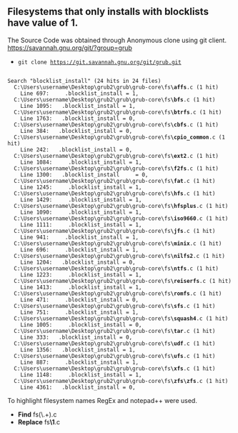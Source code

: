 

## Filesystems that only installs with blocklists have value of 1.

The Source Code was obtained through Anonymous clone using git client. https://savannah.gnu.org/git/?group=grub
* <code>git clone https://git.savannah.gnu.org/git/grub.git</code>

<pre><code>
Search "blocklist_install" (24 hits in 24 files)
  C:\Users\username\Desktop\grub2\grub\grub-core\fs<b>\affs</b>.c (1 hit)
	Line 697:     .blocklist_install = 1,
  C:\Users\username\Desktop\grub2\grub\grub-core\fs<b>\bfs</b>.c (1 hit)
	Line 1095:   .blocklist_install = 1,
  C:\Users\username\Desktop\grub2\grub\grub-core\fs<b>\btrfs</b>.c (1 hit)
	Line 1763:   .blocklist_install = 0,
  C:\Users\username\Desktop\grub2\grub\grub-core\fs<b>\cbfs</b>.c (1 hit)
	Line 384:   .blocklist_install = 0,
  C:\Users\username\Desktop\grub2\grub\grub-core\fs<b>\cpio_common</b>.c (1 hit)
	Line 242:   .blocklist_install = 0,
  C:\Users\username\Desktop\grub2\grub\grub-core\fs<b>\ext2</b>.c (1 hit)
	Line 1084:     .blocklist_install = 1,
  C:\Users\username\Desktop\grub2\grub\grub-core\fs<b>\f2fs</b>.c (1 hit)
	Line 1300:   .blocklist_install     = 0,
  C:\Users\username\Desktop\grub2\grub\grub-core\fs<b>\fat</b>.c (1 hit)
	Line 1245:     .blocklist_install = 1,
  C:\Users\username\Desktop\grub2\grub\grub-core\fs<b>\hfs</b>.c (1 hit)
	Line 1429:     .blocklist_install = 1,
  C:\Users\username\Desktop\grub2\grub\grub-core\fs<b>\hfsplus</b>.c (1 hit)
	Line 1090:     .blocklist_install = 1,
  C:\Users\username\Desktop\grub2\grub\grub-core\fs<b>\iso9660</b>.c (1 hit)
	Line 1111:     .blocklist_install = 1,
  C:\Users\username\Desktop\grub2\grub\grub-core\fs<b>\jfs</b>.c (1 hit)
	Line 941:     .blocklist_install = 1,
  C:\Users\username\Desktop\grub2\grub\grub-core\fs<b>\minix</b>.c (1 hit)
	Line 696:     .blocklist_install = 1,
  C:\Users\username\Desktop\grub2\grub\grub-core\fs<b>\nilfs2</b>.c (1 hit)
	Line 1204:   .blocklist_install = 0,
  C:\Users\username\Desktop\grub2\grub\grub-core\fs<b>\ntfs</b>.c (1 hit)
	Line 1223:     .blocklist_install = 1,
  C:\Users\username\Desktop\grub2\grub\grub-core\fs<b>\reiserfs</b>.c (1 hit)
	Line 1413:     .blocklist_install = 1,
  C:\Users\username\Desktop\grub2\grub\grub-core\fs<b>\romfs</b>.c (1 hit)
	Line 471:     .blocklist_install = 0,
  C:\Users\username\Desktop\grub2\grub\grub-core\fs<b>\sfs</b>.c (1 hit)
	Line 751:     .blocklist_install = 1,
  C:\Users\username\Desktop\grub2\grub\grub-core\fs<b>\squash4</b>.c (1 hit)
	Line 1005:     .blocklist_install = 0,
  C:\Users\username\Desktop\grub2\grub\grub-core\fs<b>\tar</b>.c (1 hit)
	Line 333:   .blocklist_install = 0,
  C:\Users\username\Desktop\grub2\grub\grub-core\fs<b>\udf</b>.c (1 hit)
	Line 1356:   .blocklist_install = 1,
  C:\Users\username\Desktop\grub2\grub\grub-core\fs<b>\ufs</b>.c (1 hit)
	Line 887:     .blocklist_install = 1,
  C:\Users\username\Desktop\grub2\grub\grub-core\fs<b>\xfs</b>.c (1 hit)
	Line 1148:     .blocklist_install = 1,
  C:\Users\username\Desktop\grub2\grub\grub-core\fs<b>\zfs\zfs</b>.c (1 hit)
	Line 4361:   .blocklist_install = 0,
</code></pre>

To highlight filesystem names RegEx and notepad++ were used.
* <b>Find</b> fs(\\.+)\.c
* <b>Replace</b> fs<b>\1</b>.c
